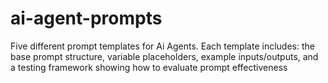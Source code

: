 # ai-agent-prompts
Five different prompt templates for Ai Agents. Each template includes: the base prompt structure, variable placeholders, example inputs/outputs, and a testing framework showing how to evaluate prompt effectiveness
